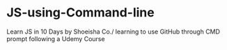 # JS-using-Command-line
Learn JS in 10 Days by Shoeisha Co./ learning to use GitHub through CMD prompt following a Udemy Course
